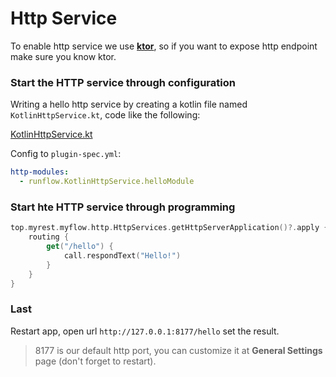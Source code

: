 # Http Service

To enable http service we use [**ktor**](https://ktor.io/docs/welcome.html), so if you want to expose http endpoint make sure you know ktor.

### Start the HTTP service through configuration

Writing a hello http service by creating a kotlin file named `KotlinHttpService.kt`, code like the following:

[KotlinHttpService.kt](java-demo-plugin/src/main/kotlin/runflow/KotlinHttpService.kt ':include :type=code')

Config to `plugin-spec.yml`:

```yaml
http-modules:
  - runflow.KotlinHttpService.helloModule
```

### Start hte HTTP service through programming

```kotlin
top.myrest.myflow.http.HttpServices.getHttpServerApplication()?.apply {
    routing {
        get("/hello") {
            call.respondText("Hello!")
        }
    }
}
```

### Last

Restart app, open url `http://127.0.0.1:8177/hello` set the result.

> 8177 is our default http port, you can customize it at **General Settings** page (don't forget to restart).
